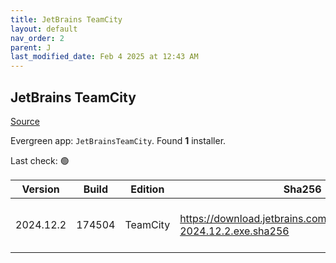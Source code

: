 ```yaml
---
title: JetBrains TeamCity
layout: default
nav_order: 2
parent: J
last_modified_date: Feb 4 2025 at 12:43 AM
---
```


## JetBrains TeamCity

[Source](https://www.jetbrains.com/teamcity)

Evergreen app: `JetBrainsTeamCity`. Found **1** installer.

Last check: 🟢

| Version   | Build  | Edition  | Sha256                                                                | Date     | Size       | Type | URI                                                                                                                              |
| --------- | ------ | -------- | --------------------------------------------------------------------- | -------- | ---------- | ---- | -------------------------------------------------------------------------------------------------------------------------------- |
| 2024.12.2 | 174504 | TeamCity | https://download.jetbrains.com/teamcity/TeamCity-2024.12.2.exe.sha256 | 3/2/2025 | 1403827224 | exe  | [https://download.jetbrains.com/teamcity/TeamCity-2024.12.2.exe](https://download.jetbrains.com/teamcity/TeamCity-2024.12.2.exe) |
